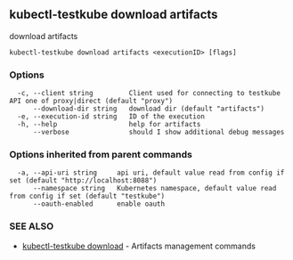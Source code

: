 ## kubectl-testkube download artifacts

download artifacts

```
kubectl-testkube download artifacts <executionID> [flags]
```

### Options

```
  -c, --client string         Client used for connecting to testkube API one of proxy|direct (default "proxy")
      --download-dir string   download dir (default "artifacts")
  -e, --execution-id string   ID of the execution
  -h, --help                  help for artifacts
      --verbose               should I show additional debug messages
```

### Options inherited from parent commands

```
  -a, --api-uri string     api uri, default value read from config if set (default "http://localhost:8088")
      --namespace string   Kubernetes namespace, default value read from config if set (default "testkube")
      --oauth-enabled      enable oauth
```

### SEE ALSO

* [kubectl-testkube download](kubectl-testkube_download.md)	 - Artifacts management commands

